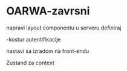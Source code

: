 # OARWA-zavrsni

napravi layout componentu
u serveru definiraj

-kostur autentifikacije


nastavi sa izradom na front-endu

Zustand za context